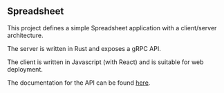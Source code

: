 ## Spreadsheet
This project defines a simple Spreadsheet application with a client/server architecture.

The server is written in Rust and exposes a gRPC API.

The client is written in Javascript (with React) and is suitable for web deployment.

The documentation for the API can be found [here](src/proto/grpc/doc/).

